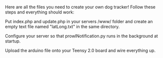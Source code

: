 Here are all the files you need to create your own dog tracker!
Follow these steps and everything should work:

Put index.php and update.php in your servers /www/ folder and create an empty text file named "latLong.txt" in the same directory.

Configure your server so that prowlNotification.py runs in the background at startup.

Upload the arduino file onto your Teensy 2.0 board and wire everything up.


